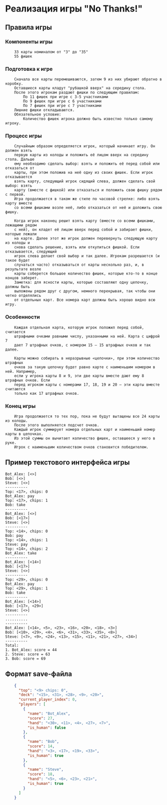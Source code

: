 # Реализация игры "No Thanks!"
## Правила игры
### Компоненты игры
        33 карты номиналом от "3" до "35"
        55 фишек
### Подготовка к игре
        Сначала все карты перемешиваются, затем 9 из них убирают обратно в коробку.
        Оставшиеся карты кладут "рубашкой вверх" на середину стола.
        После этого игрокам раздают фишки по следующим правилам:
            По 11 фишек при игре с 3-5 участниками
            По 9 фишек при игре с 6 участниками
            По 7 фишек при игре с 7 участниками
        Лишние фишки откладываются.
        Обязательное условие:
            Количество фишек игрока должно быть известно только самому игроку.
### Процесс игры
        Случайным образом определяется игрок, который начинает игру. Он должен взять
        первую карты из колоды и положить её лицом вверх на середину стола. Дальше
        ему необходимо сделать выбор: взять и положить её перед собой или отказаться от
        карты, при этом положив на неё одну из своих фишек. Если игрок отказывается 
        взять карту, следующий игрок сидящий слева, должен сделать свой выбор: взять 
        карту (вместе с фишкой) или отказаться и положить свою фишку рядом с первой. 
        Игра продолжается в таком же стиле по часовой стрелке: либо взять карту вместе 
        со всеми фишками возле неё, либо отказаться от неё и доложить свою фишку.

        Когда игрок наконец решит взять карту (вместе со всеми фишками, лежащими рядом 
        с ней), он кладет её лицом вверх перед собой и забирает фишки, которые лежали 
        на карте. Далее этот же игрок должен перевернуть следующую карту из колоды и 
        снова сделать решение, взять или откупиться фишкой. Если отказывается, следующий 
        игрок слева делает свой выбор и так далее. Игрокам разрешается (и такое будет 
        случаться часто) отказываться от карты несколько раз, и, в результате возле 
        карты соберется большое количество фишек, которые кто-то в конце концов заберет.
        Заметка: для ясности карты, которые составляют одну цепочку, должны быть 
        выложены рядом друг с другом, немного перекрывая, так чтобы они четко отделялись 
        от отдельных карт. Все номера карт должны быть хорошо видно всю игру.
### Особенности
        Каждая отдельная карта, которую игрок положил перед собой, считается 
        штрафными очками равными числу, указанными на ней. Карта с цифрой 7 
        дает 7 штрафных очков, с номером 15 – 15 штрафных очков и так далее.

        Карты можно собирать в неразрывные «цепочки», при этом количество штрафных 
        очков за такую цепочку будет равно карте с наименьшим номером в ней. Например, 
        если у игрока карты 8 и 9, эти две карты вместе дают ему 8 штрафных очков. Если 
        перед игроком карты с номерами 17, 18, 19 и 20 – эти карты вместе считаются 
        только как 17 штрафных очков.
### Конец игры
        Игра продолжается то тех пор, пока не будут вытащены все 24 карты из колоды. 
        После этого выполняется подсчет очков.
        Каждый игрок суммирует номера отдельных карт и наименьший номер карты в цепочках. 
        Из этой суммы он вычитает количество фишек, оставшееся у него в руке.
        Игрок с наименьшим количеством очков становится победителем.

## Пример текстового интерфейса игры
    Bot_Alex: [<>]
    Bob: [<>]
    Steve: [<>]
    ----------
    Top: <17>, chips: 0
    Bot_Alex: pay
    Top: <17>, chips: 1
    Bob: take
    ----------
    Bot_Alex: [<>]
    Bob: [<17>]
    Steve: [<>]
    ----------
    Top: <14>, chips: 0
    Bob: pay
    Top: <14>, chips: 1
    Steve: pay
    Top: <14>, chips: 2
    Bot_Alex: take
    ----------
    Bot_Alex: [<14>]
    Bob: [<17>]
    Steve: [<>]
    ----------
    Top: <29>, chips: 0
    Bot_Alex: pay
    Top: <29>, chips: 1
    Bob: take
    ----------
    Bot_Alex: [<14>]
    Bob: [<17>, <29>]
    Steve: [<>]
    ----------
    ..........
    ----------
    Bot_Alex: [<14>, <5>, <23>, <16>, <20>, <18>, <3>]
    Bob: [<10>, <29>, <4>, <6>, <31>, <33>, <35>, <8>]
    Steve: [<7>, <9>, <24>, <13>, <15>, <11>, <21>, <27>, <34>]
    ----------
    Total:
    1. Bot_Alex: score = 44
    2. Steve: score = 63
    3. Bob: score = 69

## Формат save-файла
```json
    {
      "top": "<9> chips: 0",
      "deck": "<15>, <31>, <28>, <9>, <20>",
      "current_player_index": 0,
      "players": [
        {
          "name": "Bot_Alex",
          "score": 27,
          "hand": "<30>, <11>, <4>, <27>, <7>",
          "is_human": false
        },
        {
          "name": "Bob",
          "score": 14,
          "hand": "<3>, <17>, <19>, <33>",
          "is_human": true
        },
        {
          "name": "Steve",
          "score": 18,
          "hand": "<5>, <6>, <23>, <21>",
          "is_human": true
        }
      ]
    }
```